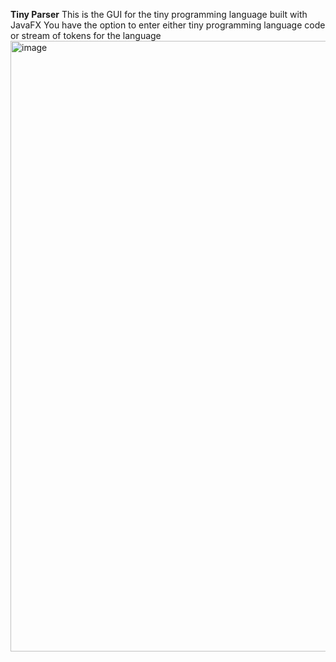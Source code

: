 **Tiny Parser**
This is the GUI for the tiny programming language built with JavaFX
You have the option to enter either tiny programming language code or stream of tokens for the language
<img width="977" alt="image" src="https://github.com/NardeenMahfouzFakhrey/Tiny_Compiler/assets/105388532/1a6b6b76-8d03-47d1-ba9f-3ee9ec63d129">
